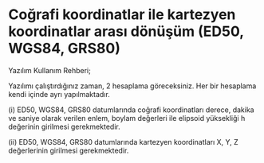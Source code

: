 # Coğrafi koordinatlar ile kartezyen koordinatlar arası dönüşüm (ED50, WGS84, GRS80)

Yazılım Kullanım Rehberi;

Yazılımı çalıştırdığınız zaman, 2 hesaplama göreceksiniz. Her bir hesaplama kendi içinde ayrı yapılmaktadır.

(i) ED50, WGS84, GRS80  datumlarında coğrafi koordinatları derece, dakika ve saniye olarak verilen enlem, boylam değerleri ile elipsoid yüksekliği h değerinin girilmesi gerekmektedir.

(ii) ED50, WGS84, GRS80  datumlarında kartezyen koordinatları X, Y, Z değerlerinin girilmesi gerekmektedir.
